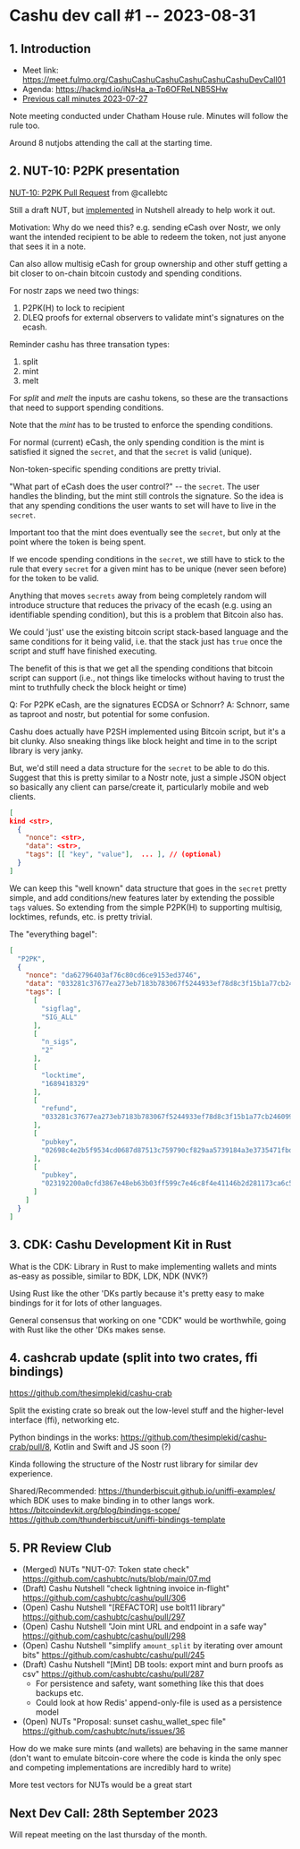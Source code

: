 # Cashu dev call #1 -- 2023-08-31

## 1. Introduction

 - Meet link: https://meet.fulmo.org/CashuCashuCashuCashuCashuCashuDevCall01
 - Agenda: https://hackmd.io/iNsHa_a-Tp6OFReLNB5SHw
 - [Previous call minutes 2023-07-27](2023-07-27.md)

Note meeting conducted under Chatham House rule. Minutes will follow the rule too.

Around 8 nutjobs attending the call at the starting time.

## 2. NUT-10: P2PK presentation

[NUT-10: P2PK Pull Request](https://github.com/cashubtc/nuts/pull/40) from @callebtc

Still a draft NUT, but [implemented](https://github.com/cashubtc/cashu/pull/284) in Nutshell already to help work it out.

Motivation: Why do we need this? e.g. sending eCash over Nostr, we only want the intended recipient to be able to redeem the token, not just anyone that sees it in a note.

Can also allow multisig eCash for group ownership and other stuff getting a bit closer to on-chain bitcoin custody and spending conditions.

For nostr zaps we need two things:

 1. P2PK(H) to lock to recipient
 2. DLEQ proofs for external observers to validate mint's signatures on the ecash.

Reminder cashu has three transation types:

 1. split
 2. mint
 3. melt

For *split* and *melt* the inputs are cashu tokens, so these are the transactions that need to support spending conditions.

Note that the *mint* has to be trusted to enforce the spending conditions.

For normal (current) eCash, the only spending condition is the mint is satisfied it signed the `secret`, and that the `secret` is valid (unique).

Non-token-specific spending conditions are pretty trivial.

"What part of eCash does the user control?" -- the `secret`. The user handles the blinding, but the mint still controls the signature. So the idea is that any spending conditions the user wants to set will have to live in the `secret`.

Important too that the mint does eventually see the `secret`, but only at the point where the token is being spent.

If we encode spending conditions in the `secret`, we still have to stick to the rule that every `secret` for a given mint has to be unique (never seen before) for the token to be valid.

Anything that moves `secrets` away from being completely random will introduce structure that reduces the privacy of the ecash (e.g. using an identifiable spending condition), but this is a problem that Bitcoin also has.

We could 'just' use the existing bitcoin script stack-based language and the same conditions for it being valid, i.e. that the stack just has `true` once the script and stuff have finished executing.

The benefit of this is that we get all the spending conditions that bitcoin script can support (i.e., not things like timelocks without having to trust the mint to truthfully check the block height or time)

Q: For P2PK eCash, are the signatures ECDSA or Schnorr?
A: Schnorr, same as taproot and nostr, but potential for some confusion.

Cashu does actually have P2SH implemented using Bitcoin script, but it's a bit clunky. Also sneaking things like block height and time in to the script library is very janky.

But, we'd still need a data structure for the `secret` to be able to do this.
Suggest that this is pretty similar to a Nostr note, just a simple JSON object so basically any client can parse/create it, particularly mobile and web clients.

```json
[
kind <str>, 
  {
    "nonce": <str>,
    "data": <str>,
    "tags": [[ "key", "value"],  ... ], // (optional)
  }
]
```

We can keep this "well known" data structure that goes in the `secret` pretty simple, and add conditions/new features later by extending the possible `tags` values. So extending from the simple P2PK(H) to supporting multisig, locktimes, refunds, etc. is pretty trivial.

The "everything bagel":

```json
[
  "P2PK",
  {
    "nonce": "da62796403af76c80cd6ce9153ed3746",
    "data": "033281c37677ea273eb7183b783067f5244933ef78d8c3f15b1a77cb246099c26e",
    "tags": [
      [
        "sigflag",
        "SIG_ALL"
      ], 
      [
        "n_sigs",
        "2"
      ], 
      [
        "locktime",
        "1689418329"
      ],                   
      [
        "refund",
        "033281c37677ea273eb7183b783067f5244933ef78d8c3f15b1a77cb246099c26e"
      ],      
      [
        "pubkey",
        "02698c4e2b5f9534cd0687d87513c759790cf829aa5739184a3e3735471fbda904"
      ],
      [
        "pubkey",
        "023192200a0cfd3867e48eb63b03ff599c7e46c8f4e41146b2d281173ca6c50c54"
      ]      
    ]
  }
]
```


## 3. CDK: Cashu Development Kit in Rust

What is the CDK: Library in Rust to make implementing wallets and mints as-easy as possible, similar to BDK, LDK, NDK (NVK?)

Using Rust like the other 'DKs partly because it's pretty easy to make bindings for it for lots of other languages.

General consensus that working on one "CDK" would be worthwhile, going with Rust like the other 'DKs makes sense.


## 4. cashcrab update (split into two crates, ffi bindings)

https://github.com/thesimplekid/cashu-crab

Split the existing crate so break out the low-level stuff and the higher-level interface (ffi), networking etc.

Python bindings in the works: https://github.com/thesimplekid/cashu-crab/pull/8, Kotlin and Swift and JS soon (?)

Kinda following the structure of the Nostr rust library for similar dev experience.

Shared/Recommended: https://thunderbiscuit.github.io/uniffi-examples/ which BDK uses to make binding in to other langs work.
https://bitcoindevkit.org/blog/bindings-scope/
https://github.com/thunderbiscuit/uniffi-bindings-template


## 5. PR Review Club

 - (Merged) NUTs "NUT-07: Token state check" https://github.com/cashubtc/nuts/blob/main/07.md
 - (Draft) Cashu Nutshell "check lightning invoice in-flight" https://github.com/cashubtc/cashu/pull/306
 - (Open) Cashu Nutshell "[REFACTOR] use bolt11 library" https://github.com/cashubtc/cashu/pull/297
 - (Open) Cashu Nutshell "Join mint URL and endpoint in a safe way" https://github.com/cashubtc/cashu/pull/298
 - (Open) Cashu Nutshell "simplify `amount_split` by iterating over amount bits" https://github.com/cashubtc/cashu/pull/245
 - (Draft) Cashu Nutshell "[Mint] DB tools: export mint and burn proofs as csv" https://github.com/cashubtc/cashu/pull/287
   * For persistence and safety, want something like this that does backups etc.
   * Could look at how Redis' append-only-file is used as a persistence model
 - (Open) NUTs "Proposal: sunset cashu_wallet_spec file" https://github.com/cashubtc/nuts/issues/36

How do we make sure mints (and wallets) are behaving in the same manner (don't want to emulate bitcoin-core where the code is kinda the only spec and competing implementations are incredibly hard to write)

More test vectors for NUTs would be a great start


## Next Dev Call: 28th September 2023

Will repeat meeting on the last thursday of the month.
